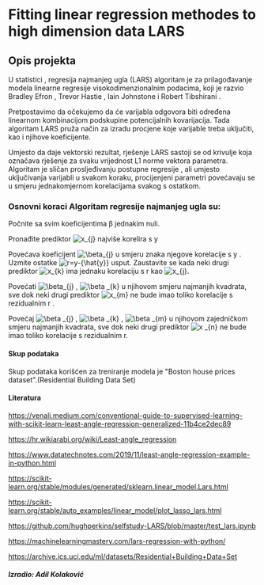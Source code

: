 # Fitting linear regression methodes to high dimension data LARS 

## Opis projekta
U statistici , regresija najmanjeg ugla (LARS) algoritam je za prilagođavanje modela linearne regresije visokodimenzionalnim podacima, koji je razvio Bradley Efron , Trevor Hastie , Iain Johnstone i Robert Tibshirani .

Pretpostavimo da očekujemo da će varijabla odgovora biti određena linearnom kombinacijom podskupine potencijalnih kovarijacija. Tada algoritam LARS pruža način za izradu procjene koje varijable treba uključiti, kao i njihove koeficijente.

Umjesto da daje vektorski rezultat, rješenje LARS sastoji se od krivulje koja označava rješenje za svaku vrijednost L1 norme vektora parametra. Algoritam je sličan prosljeđivanju postupne regresije , ali umjesto uključivanja varijabli u svakom koraku, procijenjeni parametri povećavaju se u smjeru jednakomjernom korelacijama svakog s ostatkom.

### Osnovni koraci Algoritam regresije najmanjeg ugla su:

Počnite sa svim koeficijentima β jednakim nuli.

Pronađite prediktor <img src="https://latex.codecogs.com/svg.image?x_{j}" title="x_{j}" /> najviše korelira s y

Povećava koeficijent <img src="https://latex.codecogs.com/svg.image?\beta_{j}&space;" title="\beta_{j} " /> u smjeru znaka njegove korelacije s y . Uzmite ostatke <img src="https://latex.codecogs.com/svg.image?r=y-{\hat{y}}" title="r=y-{\hat{y}}" /> usput. Zaustavite se kada neki drugi prediktor <img src="https://latex.codecogs.com/svg.image?x_{k}" title="x_{k}" /> ima jednaku korelaciju s r  kao <img src="https://latex.codecogs.com/svg.image?x_{j}" title="x_{j}" />.

Povećati <img src="https://latex.codecogs.com/svg.image?\beta_{j}&space;" title="\beta_{j} " />  ,  <img src="https://latex.codecogs.com/svg.image?\beta&space;_{k}" title="\beta _{k}" />  u njihovom smjeru najmanjih kvadrata, sve dok neki drugi prediktor <img src="https://latex.codecogs.com/svg.image?x_{m}" title="x_{m}" /> ne bude imao toliko korelacije s rezidualnim r  .

Povećaj <img src="https://latex.codecogs.com/svg.image?\beta&space;_{j}" title="\beta _{j}" /> , <img src="https://latex.codecogs.com/svg.image?\beta&space;_{k}" title="\beta _{k}" /> , <img src="https://latex.codecogs.com/svg.image?\beta&space;_{m}" title="\beta _{m}" /> u njihovom zajedničkom smjeru najmanjih kvadrata, sve dok neki drugi prediktor <img src="https://latex.codecogs.com/svg.image?x&space;_{n}" title="x _{n}" /> ne bude imao toliko korelacije s rezidualnim r.


#### Skup podataka

Skup podataka korišćen za treniranje modela je "Boston house prices dataset".(Residential Building Data Set)


#### Literatura 

https://venali.medium.com/conventional-guide-to-supervised-learning-with-scikit-learn-least-angle-regression-generalized-11b4ce2dec89

https://hr.wikiarabi.org/wiki/Least-angle_regression

https://www.datatechnotes.com/2019/11/least-angle-regression-example-in-python.html

https://scikit-learn.org/stable/modules/generated/sklearn.linear_model.Lars.html

https://scikit-learn.org/stable/auto_examples/linear_model/plot_lasso_lars.html

https://github.com/hughperkins/selfstudy-LARS/blob/master/test_lars.ipynb

https://machinelearningmastery.com/lars-regression-with-python/

https://archive.ics.uci.edu/ml/datasets/Residential+Building+Data+Set

##### Izradio: Adil Kolaković

